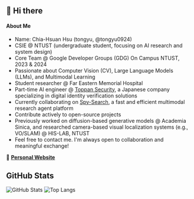 ## 👋 Hi there
#### About Me
- Name: Chia-Hsuan Hsu (tongyu, @tongyu0924)  
- CSIE @ NTUST (undergraduate student, focusing on AI research and system design)  
- Core Team @ Google Developer Groups (GDG) On Campus NTUST, 2023 & 2024
- Passionate about Computer Vision (CV), Large Language Models (LLMs), and Multimodal Learning  
- Student researcher @ Far Eastern Memorial Hospital  
- Part-time AI engineer @ [Toppan Security](https://toppansecurity.com/), a Japanese company specializing in digital identity verification solutions  
- Currently collaborating on [Spy-Search](https://github.com/JasonHonKL/spy-search), a fast and efficient multimodal research agent platform  
- Contribute actively to open-source projects
- Previously worked on diffusion-based generative models @ Academia Sinica, and researched camera-based visual localization systems (e.g., VO/SLAM) @ HIS-LAB, NTUST
- Feel free to contact me. I'm always open to collaboration and meaningful exchange!

🔗 **[Personal Website](https://tongyu0924.github.io/)**

## GitHub Stats
![GitHub Stats](https://github-readme-stats.vercel.app/api?username=tongyu0924&show_icons=true&theme=tokyonight)
![Top Langs](https://github-readme-stats.vercel.app/api/top-langs/?username=tongyu0924&layout=compact&theme=tokyonight&langs_count=8)

<!--
**tongyu0924/tongyu0924** is a ✨ _special_ ✨ repository because its `README.md` (this file) appears on your GitHub profile.

Here are some ideas to get you started:

- 🔭 I’m currently working on ...
- 🌱 I’m currently learning ...
- 👯 I’m looking to collaborate on ...
- 🤔 I’m looking for help with ...
- 💬 Ask me about ...
- 📫 How to reach me: ...
- 😄 Pronouns: ...
- ⚡ Fun fact: ...
-->
